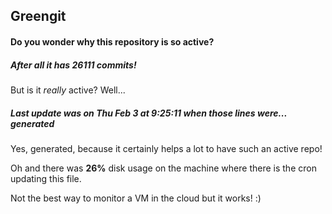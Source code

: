 ## Greengit

#### Do you wonder why this repository is so active?

##### After all it has 26111 commits!

But is it *really* active? Well...

##### Last update was on Thu Feb 3 at 9:25:11 when those lines were... generated

Yes, generated, because it certainly helps a lot to have such an active repo!

Oh and there was **26%** disk usage on the machine
where there is the cron updating this file.

Not the best way to monitor a VM in the cloud but it works! :)
